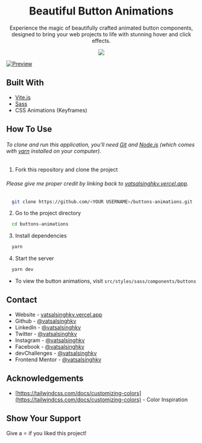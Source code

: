 <h1 align="center">
  Beautiful Button Animations
</h1>

<p align="center">
  Experience the magic of beautifully crafted animated button components, designed to bring your web projects to life with stunning hover and click effects.
</p>

<p align="center">
  <img src="https://img.shields.io/badge/Version-1.0.0-blue"/>
</p>

[![Preview](https://buttons-animations-kv.vercel.app/og.png)](https://buttons-animations-kv.vercel.app/)

## Built With

- [Vite.js](https://vitejs.dev/)
- [Sass](https://sass-lang.com/)
- CSS Animations (Keyframes)

## How To Use

###### To clone and run this application, you'll need [Git](https://git-scm.com) and [Node.js](https://nodejs.org/en/download/) (which comes with [yarn](https://yarnpkg.com) installed on your computer).

1. Fork this repository and clone the project

###### Please give me proper credit by linking back to [vatsalsinghkv.vercel.app](https://vatsalsinghkv.vercel.app).

```bash
  git clone https://github.com/<YOUR USERNAME>/buttons-animations.git
```

2. Go to the project directory

```bash
  cd buttons-animations
```

3. Install dependencies

```bash
  yarn
```

4. Start the server

```bash
  yarn dev
```

- To view the button animations, visit `src/styles/sass/components/buttons`

## Contact

- Website - [vatsalsinghkv.vercel.app](https://vatsalsinghkv.vercel.app)
- Github - [@vatsalsinghkv](https://github.com/vatsalsinghkv)
- LinkedIn - [@vatsalsinghkv](https://www.linkedin.com/in/vatsalsinghkv/)
- Twitter - [@vatsalsinghkv](https://www.twitter.com/vatsalsinghkv)
- Instagram - [@vatsalsinghkv](https://www.instagram.com/vatsalsinghkv)
- Facebook - [@vatsalsinghkv](https://www.facebook.com/vatsal.singh.kv)
- devChallenges - [@vatsalsinghkv](https://devchallenges.io/portfolio/vatsalsinghkv)
- Frontend Mentor - [@vatsalsinghkv](https://www.frontendmentor.io/profile/vatsalsinghkv)

## Acknowledgements

- [https://tailwindcss.com/docs/customizing-colors](https://tailwindcss.com/docs/customizing-colors) - Color Inspiration

## Show Your Support

Give a ⭐️ if you liked this project!
